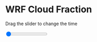 <h1>WRF  Cloud Fraction </h1>
<p>Drag the slider to change the time</p>

<div class="slidecontainer">
<input oninput='setImage(this)' class="slider" type="range" min="0" max="41" value="0" step="1" />
<img id='img'/>
</div>

<script>
var img = document.getElementById('img');
var img_array = ['/assets/images/wrf/cf_wrfout_d01_2020-02-19_12:00:00.png',
'/assets/images/wrf/cf_wrfout_d01_2020-02-19_13:00:00.png',
'/assets/images/wrf/cf_wrfout_d01_2020-02-19_14:00:00.png',
'/assets/images/wrf/cf_wrfout_d01_2020-02-19_15:00:00.png',
'/assets/images/wrf/cf_wrfout_d01_2020-02-19_16:00:00.png',
'/assets/images/wrf/cf_wrfout_d01_2020-02-19_17:00:00.png',
'/assets/images/wrf/cf_wrfout_d01_2020-02-19_18:00:00.png',
'/assets/images/wrf/cf_wrfout_d01_2020-02-19_19:00:00.png',
'/assets/images/wrf/cf_wrfout_d01_2020-02-19_20:00:00.png',
'/assets/images/wrf/cf_wrfout_d01_2020-02-19_21:00:00.png',
'/assets/images/wrf/cf_wrfout_d01_2020-02-19_22:00:00.png',
'/assets/images/wrf/cf_wrfout_d01_2020-02-19_23:00:00.png',
'/assets/images/wrf/cf_wrfout_d01_2020-02-20_00:00:00.png',
'/assets/images/wrf/cf_wrfout_d01_2020-02-20_01:00:00.png',
'/assets/images/wrf/cf_wrfout_d01_2020-02-20_02:00:00.png',
'/assets/images/wrf/cf_wrfout_d01_2020-02-20_03:00:00.png',
'/assets/images/wrf/cf_wrfout_d01_2020-02-20_04:00:00.png',
'/assets/images/wrf/cf_wrfout_d01_2020-02-20_05:00:00.png',
'/assets/images/wrf/cf_wrfout_d01_2020-02-20_06:00:00.png',
'/assets/images/wrf/cf_wrfout_d01_2020-02-20_07:00:00.png',
'/assets/images/wrf/cf_wrfout_d01_2020-02-20_08:00:00.png',
'/assets/images/wrf/cf_wrfout_d01_2020-02-20_09:00:00.png',
'/assets/images/wrf/cf_wrfout_d01_2020-02-20_10:00:00.png',
'/assets/images/wrf/cf_wrfout_d01_2020-02-20_11:00:00.png',
'/assets/images/wrf/cf_wrfout_d01_2020-02-20_12:00:00.png',
'/assets/images/wrf/cf_wrfout_d01_2020-02-20_13:00:00.png',
'/assets/images/wrf/cf_wrfout_d01_2020-02-20_14:00:00.png',
'/assets/images/wrf/cf_wrfout_d01_2020-02-20_15:00:00.png',
'/assets/images/wrf/cf_wrfout_d01_2020-02-20_16:00:00.png',
'/assets/images/wrf/cf_wrfout_d01_2020-02-20_17:00:00.png',
'/assets/images/wrf/cf_wrfout_d01_2020-02-20_18:00:00.png',
'/assets/images/wrf/cf_wrfout_d01_2020-02-20_19:00:00.png',
'/assets/images/wrf/cf_wrfout_d01_2020-02-20_20:00:00.png',
'/assets/images/wrf/cf_wrfout_d01_2020-02-20_21:00:00.png',
'/assets/images/wrf/cf_wrfout_d01_2020-02-20_22:00:00.png',
'/assets/images/wrf/cf_wrfout_d01_2020-02-20_23:00:00.png',
'/assets/images/wrf/cf_wrfout_d01_2020-02-21_00:00:00.png',
'/assets/images/wrf/cf_wrfout_d01_2020-02-21_01:00:00.png',
'/assets/images/wrf/cf_wrfout_d01_2020-02-21_02:00:00.png',
'/assets/images/wrf/cf_wrfout_d01_2020-02-21_03:00:00.png',
'/assets/images/wrf/cf_wrfout_d01_2020-02-21_04:00:00.png',];
function setImage(obj)
{
        var value = obj.value;
        img.src = img_array[value];

}
</script>
